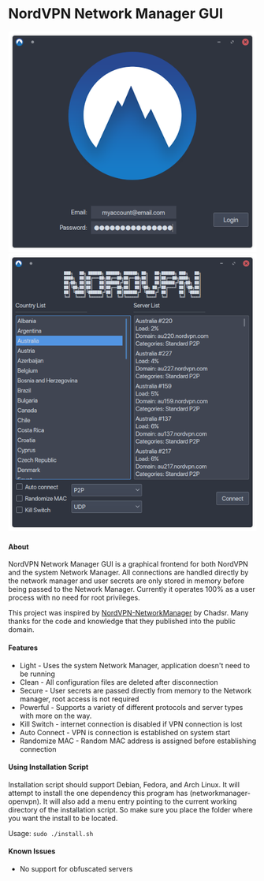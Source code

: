 # NordVPN Network Manager GUI
![Login Screen](./screenshots/loginscreen.png)
![Main Screen](./screenshots/mainscreen.png)
#### About
NordVPN Network Manager GUI is a graphical frontend for both NordVPN and the system Network Manager.
All connections are handled directly by the network manager and user secrets are only stored in memory before being passed to the Network Manager.
Currently it operates 100% as a user process with no need for root privileges. 

This project was inspired by [NordVPN-NetworkManager](https://github.com/Chadsr/NordVPN-NetworkManager) by Chadsr. Many thanks for the code and knowledge that they published into the public domain.

#### Features
* Light - Uses the system Network Manager, application doesn't need to be running
* Clean - All configuration files are deleted after disconnection
* Secure - User secrets are passed directly from memory to the Network manager, root access is not required
* Powerful - Supports a variety of different protocols and server types with more on the way.
* Kill Switch - internet connection is disabled if VPN connection is lost
* Auto Connect - VPN is connection is established on system start
* Randomize MAC - Random MAC address is assigned before establishing connection

#### Using Installation Script
Installation script should support Debian, Fedora, and Arch Linux. It will attempt to install the one dependency this program has (networkmanager-openvpn). It will also add a menu entry pointing to the current working directory of the installation script. So make sure you place the folder where you want the install to be located.

Usage: `sudo ./install.sh`

#### Known Issues
* No support for obfuscated servers
